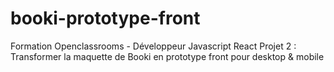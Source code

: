 # booki-prototype-front
Formation Openclassrooms - Développeur Javascript React
Projet 2 : Transformer la maquette de Booki en prototype front pour desktop & mobile

